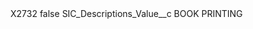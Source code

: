 <?xml version="1.0" encoding="UTF-8"?>
<CustomMetadata xmlns="http://soap.sforce.com/2006/04/metadata" xmlns:xsi="http://www.w3.org/2001/XMLSchema-instance" xmlns:xsd="http://www.w3.org/2001/XMLSchema">
    <label>X2732</label>
    <protected>false</protected>
    <values>
        <field>SIC_Descriptions_Value__c</field>
        <value xsi:type="xsd:string">BOOK PRINTING</value>
    </values>
</CustomMetadata>

